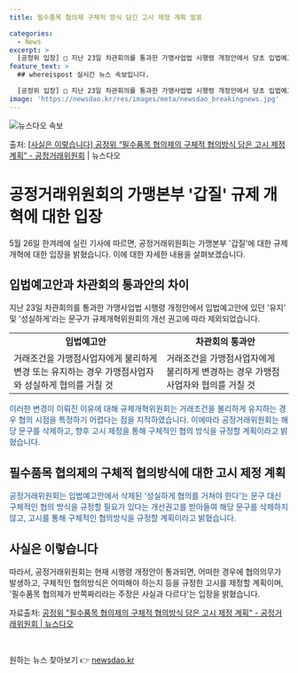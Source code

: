 ```yaml
---
title: 필수품목 협의제 구체적 방식 담긴 고시 제정 계획 발표

categories:
  - News
excerpt: >
  [공정위 입장] □ 지난 23일 차관회의를 통과한 가맹사업법 시행령 개정안에서 당초 입법예고안에 포함되어 있…
feature_text: >
  ## whereispost 실시간 뉴스 속보입니다.

  [공정위 입장] □ 지난 23일 차관회의를 통과한 가맹사업법 시행령 개정안에서 당초 입법예고안에 포함되어 있…
image: 'https://newsdao.kr/res/images/meta/newsdao_breakingnews.jpg'
---
```


![뉴스다오 속보](https://newsdao.kr/res/images/meta/newsdao_breakingnews.jpg)

<p>출처: <a href="https://newsdao.kr/3936" rel="dofollow">[사실은 이렇습니다] 공정위 “필수품목 협의제의 구체적 협의방식 담은 고시 제정 계획” - 공정거래위원회</a> | 뉴스다오</p>

<h1>공정거래위원회의 가맹본부 '갑질' 규제 개혁에 대한 입장</h1>

<p data-ke-size="size16">5월 26일 한겨레에 실린 기사에 따르면, 공정거래위원회는 가맹본부 '갑질'에 대한 규제개혁에 대한 입장을 밝혔습니다. 이에 대한 자세한 내용을 살펴보겠습니다.</p>

<h2>입법예고안과 차관회의 통과안의 차이</h2>

<p>지난 23일 차관회의를 통과한 가맹사업법 시행령 개정안에서 입법예고안에 있던 '유지' 및 '성실하게'라는 문구가 규제개혁위원회의 개선 권고에 따라 제외되었습니다.</p>

<table>
	<tr>
		<td style="text-align: center; height: 17px;"><b>입법예고안</b></td>
		<td style="text-align: center; height: 17px;"><b>차관회의 통과안</b></td>
	</tr>
	<tr>
		<td>거래조건을 가맹점사업자에게 불리하게 변경 또는 유지하는 경우 가맹점사업자와 성실하게 협의를 거칠 것</td>
		<td>거래조건을 가맹점사업자에게 불리하게 변경하는 경우 가맹점사업자와 협의를 거칠 것</td>
	</tr>
</table>

<p><span style="color: #1a5490;">이러한 변경이 이뤄진 이유에 대해 규제개혁위원회는 거래조건을 불리하게 유지하는 경우 협의 시점을 특정하기 어렵다는 점을 지적하였습니다. 이에따라 공정거래위원회는 해당 문구를 삭제하고, 향후 고시 제정을 통해 구체적인 협의 방식을 규정할 계획이라고 밝혔습니다.</span></p>

<h2>필수품목 협의제의 구체적 협의방식에 대한 고시 제정 계획</h2>

<p><span style="color: #1a5490;">공정거래위원회는 입법예고안에서 삭제된 '성실하게 협의를 거쳐야 한다'는 문구 대신 구체적인 협의 방식을 규정할 필요가 있다는 개선권고를 받아들여 해당 문구를 삭제하지 않고, 고시를 통해 구체적인 협의방식을 규정할 계획이라고 밝혔습니다.</span></p>

<h2>사실은 이렇습니다</h2>

<p>따라서, 공정거래위원회는 현재 시행령 개정안이 통과되면, 어떠한 경우에 협의의무가 발생하고, 구체적인 협의방식은 어떠해야 하는지 등을 규정한 고시를 제정할 계획이며, '필수품목 협의제가 반쪽짜리라는 주장은 사실과 다르다'는 입장을 밝혔습니다.</p>

<p data-ke-size="size16">자료출처: <a href="https://newsdao.kr/3936">공정위 "필수품목 협의제의 구체적 협의방식 담은 고시 제정 계획" - 공정거래위원회 | 뉴스다오</a></p>

<p data-ke-size="size16">&nbsp;</p> 

원하는 뉴스 찾아보기 👉 <a href="https://newsdao.kr" rel="dofollow">newsdao.kr</a>


